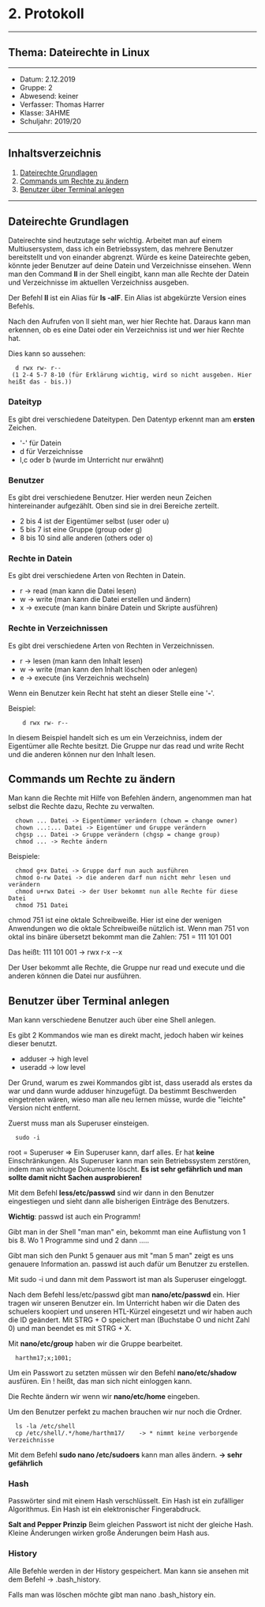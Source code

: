 # 2. Protokoll
---------------------------------------------
## Thema: Dateirechte in Linux
---------------------------------------------
* Datum:      2.12.2019 
* Gruppe:     2  
* Abwesend:   keiner
* Verfasser:  Thomas Harrer 
* Klasse:     3AHME
* Schuljahr:  2019/20
---------------------------------------------
## Inhaltsverzeichnis

1) [Dateirechte Grundlagen](#dateirechte-grundlagen)
2) [Commands um Rechte zu ändern](#commands-um-rechte-zu-ändern)
3) [Benutzer über Terminal anlegen](#benutzer-über-terminal-anlegen)

---------------------------------------------
## Dateirechte Grundlagen
Dateirechte sind heutzutage sehr wichtig. Arbeitet man auf einem Multiusersystem, dass ich ein Betriebssystem, das mehrere Benutzer 
bereitstellt und von einander abgrenzt. Würde es keine Dateirechte geben, könnte jeder Benutzer auf deine Datein und Verzeichnisse einsehen.
Wenn man den Command **ll** in der Shell eingibt, kann man alle Rechte der Datein und Verzeichnisse im aktuellen Verzeichniss ausgeben.

Der Befehl **ll** ist ein Alias für **ls -alF**.
Ein Alias ist abgekürzte Version eines Befehls.

Nach den Aufrufen von ll sieht man, wer hier Rechte hat. Daraus kann man erkennen, ob es eine Datei oder ein Verzeichniss ist und wer
hier Rechte hat.

Dies kann so aussehen:
```
  d rwx rw- r--
 (1 2-4 5-7 8-10 (für Erklärung wichtig, wird so nicht ausgeben. Hier heißt das - bis.))

```

### Dateityp
Es gibt drei verschiedene Dateitypen. Den Datentyp erkennt man am **ersten** Zeichen.

* '-' für Datein
* d für Verzeichnisse
* l,c oder b (wurde im Unterricht nur erwähnt)

### Benutzer
Es gibt drei verschiedene Benutzer. Hier werden neun Zeichen hintereinander aufgezählt. Oben sind sie in drei Bereiche zerteilt.

* 2 bis 4 ist der Eigentümer selbst (user oder u)
* 5 bis 7 ist eine Gruppe (group oder g)
* 8 bis 10 sind alle anderen (others oder o)

### Rechte in Datein
Es gibt drei verschiedene Arten von Rechten in Datein.

* r -> read (man kann die Datei lesen)
* w -> write (man kann die Datei erstellen und ändern)
* x -> execute (man kann binäre Datein und Skripte ausführen)

### Rechte in Verzeichnissen
Es gibt drei verschiedene Arten von Rechten in Verzeichnissen.

* r -> lesen (man kann den Inhalt lesen)
* w -> write (man kann den Inhalt löschen oder anlegen)
* e -> execute (ins Verzeichnis wechseln)

Wenn ein Benutzer kein Recht hat steht an dieser Stelle eine '**-**'.

Beispiel:
```
    d rwx rw- r--
```
In diesem Beispiel handelt sich es um ein Verzeichniss, indem der Eigentümer alle Rechte besitzt. Die Gruppe nur das read und write Recht und die anderen können nur den Inhalt lesen.


## Commands um Rechte zu ändern
Man kann die Rechte mit Hilfe von Befehlen ändern, angenommen man hat selbst die Rechte dazu, Rechte zu verwalten.

```
  chown ... Datei -> Eigentümmer verändern (chown = change owner)
  chown ...:... Datei -> Eigentümer und Gruppe verändern
  chgsp ... Datei -> Gruppe verändern (chgsp = change group)
  chmod ... -> Rechte ändern 
```

Beispiele:
```
  chmod g+x Datei -> Gruppe darf nun auch ausführen
  chmod o-rw Datei -> die anderen darf nun nicht mehr lesen und verändern
  chmod u+rwx Datei -> der User bekommt nun alle Rechte für diese Datei
  chmod 751 Datei 
```
chmod 751 ist eine oktale Schreibweiße. Hier ist eine der wenigen Anwendungen wo die oktale Schreibweiße nützlich ist.
Wenn man 751 von oktal ins binäre übersetzt bekommt man die Zahlen:
751 = 111 101 001

Das heißt:
    111 101 001
->  rwx r-x --x

Der User bekommt alle Rechte, die Gruppe nur read und execute und die anderen können die Datei nur ausführen.


## Benutzer über Terminal anlegen
Man kann verschiedene Benutzer auch über eine Shell anlegen.

Es gibt 2 Kommandos wie man es direkt macht, jedoch haben wir keines dieser benutzt.

* adduser -> high level
* useradd -> low level

Der Grund, warum es zwei Kommandos gibt ist, dass useradd als erstes da war und dann wurde adduser hinzugefügt. Da bestimmt Beschwerden eingetreten wären, wieso man alle neu lernen müsse, wurde die "leichte" Version nicht entfernt.

Zuerst muss man als Superuser einsteigen. 
```
  sudo -i
```

root = Superuser
 => Ein Superuser kann, darf alles. Er hat **keine** Einschränkungen. Als Superuser kann man sein Betriebssystem zerstören, indem man       wichtuge Dokumente löscht. **Es ist sehr gefährlich und man sollte damit nicht Sachen ausprobieren!**
 
 Mit dem Befehl **less/etc/passwd** sind wir dann in den Benutzer eingestiegen und sieht dann alle bisherigen Einträge des Benutzers.
 
**Wichtig**: passwd ist auch ein Programm!
              
Gibt man in der Shell "man man" ein, bekommt man eine Auflistung von 1 bis 8. Wo 1 Programme sind und 2 dann .....
              
Gibt man sich den Punkt 5 genauer aus mit "man 5 man" zeigt es uns genauere Information an.
passwd ist auch dafür um Benutzer zu erstellen.


Mit sudo -i und dann mit dem Passwort ist man als Superuser eingeloggt.

Nach dem Befehl less/etc/passwd gibt man **nano/etc/passwd** ein.
Hier tragen wir unseren Benutzer ein. 
Im Unterricht haben wir die Daten des schuelers koopiert und unseren HTL-Kürzel eingesetzt und wir haben auch die ID geändert.
Mit STRG + O speichert man (Buchstabe O und nicht Zahl 0) und man beendet es mit STRG + X.

Mit **nano/etc/group** haben wir die Gruppe bearbeitet.
```
  harthm17;x;1001;
```

Um ein Passwort zu setzten müssen wir den Befehl **nano/etc/shadow** ausfüren.
Ein ! heißt, das man sich nicht einloggen kann.

Die Rechte ändern wir wenn wir **nano/etc/home** eingeben.

Um den Benutzer perfekt zu machen brauchen wir nur noch die Ordner.
```
  ls -la /etc/shell
  cp /etc/shell/.*/home/harthm17/    -> * nimmt keine verborgende Verzeichnisse
```

Mit dem Befehl **sudo nano /etc/sudoers** kann man alles ändern. **-> sehr gefährlich**


### Hash
Passwörter sind mit einem Hash verschlüsselt. Ein Hash ist ein zufälliger Algorithmus.
Ein Hash ist ein elektronischer Fingerabdruck.

**Salt and Pepper Prinzip**
Beim gleichen Passwort ist nicht der gleiche Hash.
Kleine Änderungen wirken große Änderungen beim Hash aus.


### History
Alle Befehle werden in der History gespeichert.
Man kann sie ansehen mit dem Befehl -> .bash_history.

Falls man was löschen möchte gibt man nano .bash_history ein.
